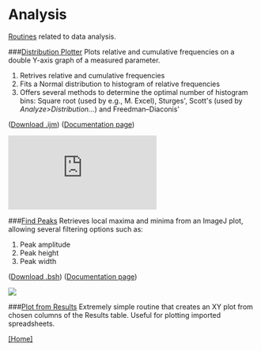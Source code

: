 # Analysis

[Routines](../README.md#scripts) related to data analysis.

###[Distribution Plotter](./Distribution_Plotter.ijm)
   Plots relative and cumulative frequencies on a double Y-axis graph of a measured parameter.

  1. Retrives relative and cumulative frequencies
  2. Fits a Normal distribution to histogram of relative frequencies
  3. Offers several methods to determine the optimal number of histogram bins: Square root (used by e.g., M. Excel), Sturges', Scott's (used by _Analyze>Distribution..._) and Freedman–Diaconis'

   ([Download .ijm](./Distribution_Plotter.ijm?raw=true))
   ([Documentation page][DP page])

   [![][DP image]][DP page]


###[Find Peaks](./Find_Peaks.bsh)
   Retrieves local maxima and minima from an ImageJ plot, allowing several filtering options such as:

  1. Peak amplitude
  2. Peak height
  3. Peak width

   ([Download .bsh](./Find_Peaks.bsh?raw=true))
   ([Documentation page][FP page])

   [![][FP image]][FP page]


###[Plot from Results](./Plot_from_Results.bsh)
   Extremely simple routine that creates an XY plot from chosen columns of the Results table. Useful for plotting imported spreadsheets.


[ [Home] ](../README.md#scripts)

[DP page]: http://imagejdocu.tudor.lu/doku.php?id=macro:distribution_plotter
[DP image]: http://imagejdocu.tudor.lu/lib/exe/fetch.php?cache=&media=macro:distributionplotterdemo.png
[FP page]: http://fiji.sc/Find_Peaks
[FP image]: http://fiji.sc/images/a/a1/FindPeaksSnapshot.png

